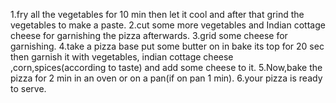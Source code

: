 1.fry all the vegetables for 10 min then let it cool and after that grind the vegetables to make a paste.
2.cut some more vegetables and Indian cottage cheese for garnishing the pizza afterwards.
3.grid some cheese for garnishing.
4.take a pizza base put some butter on in bake its top for 20 sec then garnish it with vegetables, indian cottage cheese ,corn,spices(according to taste) and add some cheese to it.
5.Now,bake the pizza for 2 min in an oven or on a pan(if on pan 1 min).
6.your pizza is ready to serve.